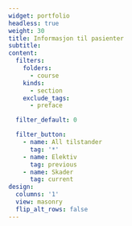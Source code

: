 ```yaml
---
widget: portfolio
headless: true
weight: 30
title: Informasjon til pasienter
subtitle:
content:
  filters:
    folders:
      - course
    kinds:
      - section
    exclude_tags:
      - preface

  filter_default: 0

  filter_button:
    - name: All tilstander
      tag: '*'
    - name: Elektiv
      tag: previous
    - name: Skader
      tag: current
design:
  columns: '1'
  view: masonry
  flip_alt_rows: false
---
```

